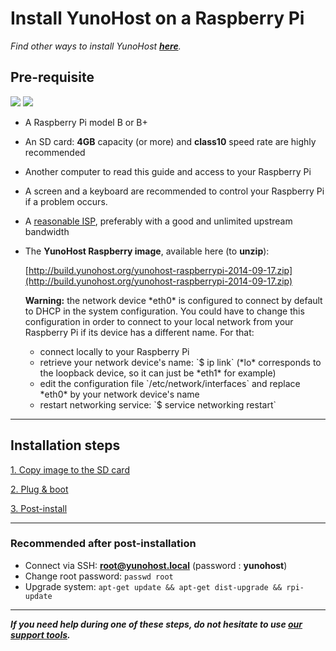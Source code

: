 # Install YunoHost on a Raspberry Pi

*Find other ways to install YunoHost **[here](/install)**.*

## Pre-requisite

<img src="https://yunohost.org/images/raspberry-pi-model-b.jpg">
<img src="https://yunohost.org/images/sdcard.jpg">

* A Raspberry Pi model B or B+
* An SD card: **4GB** capacity (or more) and **class10** speed rate are highly recommended
* Another computer to read this guide and access to your Raspberry Pi
* A screen and a keyboard are recommended to control your Raspberry Pi if a problem occurs.
* A [reasonable ISP](/isp), preferably with a good and unlimited upstream bandwidth
* The **YunoHost Raspberry image**, available here (to **unzip**):

    [http://build.yunohost.org/yunohost-raspberrypi-2014-09-17.zip](http://build.yunohost.org/yunohost-raspberrypi-2014-09-17.zip)

    <div class="alert alert-warning">
    <b>Warning:</b> the network device *eth0* is configured to connect by default to DHCP in the system configuration. You could have to change this configuration in order to connect to your local network from your Raspberry Pi if its device has a different name. For that:
    <ul>
    <li>connect locally to your Raspberry Pi</li>
    <li>retrieve your network device's name: `$ ip link` (*lo* corresponds to the loopback device, so it can just be *eth1* for example)</li>
    <li>edit the configuration file `/etc/network/interfaces` and replace *eth0* by your network device's name</li>
    <li>restart networking service: `$ service networking restart`</li>
    </ul>
    </div>

---

## Installation steps

<a class="btn btn-lg btn-default" href="/copy_image">1. Copy image to the SD card</a>

<a class="btn btn-lg btn-default" href="/plug_and_boot">2. Plug & boot</a>

<a class="btn btn-lg btn-default" href="/postinstall">3. Post-install</a>

---

### Recommended after post-installation

* Connect via SSH: **root@yunohost.local** (password : **yunohost**)
* Change root password: `passwd root`
* Upgrade system: `apt-get update && apt-get dist-upgrade && rpi-update`

---

***If you need help during one of these steps, do not hesitate to use [our support tools](/support).***

